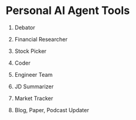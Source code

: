 # Personal AI Agent Tools

1. Debator

2. Financial Researcher 

3. Stock Picker

4. Coder 

5. Engineer Team 

6. JD Summarizer 

7. Market Tracker

8. Blog, Paper, Podcast Updater
